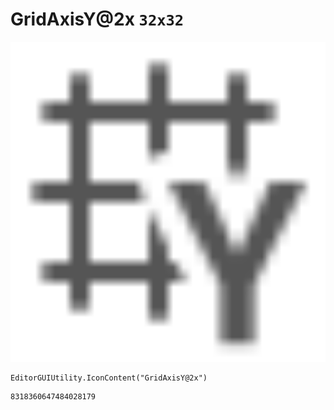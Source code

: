 # GridAxisY@2x `32x32`
<img src="/img/GridAxisY@2x.png" width=512 height=512>

``` CSharp
EditorGUIUtility.IconContent("GridAxisY@2x")
```
```
8318360647484028179
```
